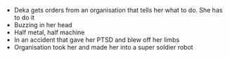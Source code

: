 * Deka gets orders from an organisation that tells her what to do. She has to do it
* Buzzing in her head
* Half metal, half machine
* In an accident that gave her PTSD and blew off her limbs
* Organisation took her and made her into a super soldier robot
